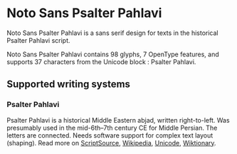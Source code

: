 
# Noto Sans Psalter Pahlavi

Noto Sans Psalter Pahlavi is a sans serif design for texts in the historical Psalter Pahlavi script. 

Noto Sans Psalter Pahlavi contains 98 glyphs, 7 OpenType features, and supports 37 characters from the Unicode block : Psalter Pahlavi.


## Supported writing systems


### Psalter Pahlavi

Psalter Pahlavi is a historical Middle Eastern abjad, written right-to-left. Was presumably used in the mid-6th–7th century CE for Middle Persian. The letters are connected. Needs software support for complex text layout (shaping). Read more on [ScriptSource](https://scriptsource.org/scr/Phlp), [Wikipedia](https://en.wikipedia.org/wiki/ISO_15924:Phlp), [Unicode](https://www.unicode.org/versions/Unicode13.0.0/ch10.pdf#G32800), [Wiktionary](https://en.wiktionary.org/wiki/Category:Psalter_Pahlavi_script).

